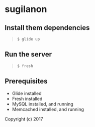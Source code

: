 # sugilanon

## Install them dependencies
> `$ glide up`

## Run the server
> `$ fresh`

## Prerequisites

* Glide installed
* Fresh installed
* MySQL installed, and running
* Memcached installed, and running

Copyright (c) 2017
